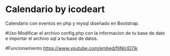 # Calendario by icodeart
Calendario con eventos en php y mysql diseñado en Bootstrap.

#Uso
Modificar el archivo config.php con la informacion de tu base de dato e importar el archivo sql a tu base de datos.

#Funcionamiento
https://www.youtube.com/embed/fIiNIcID7ik

